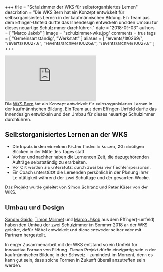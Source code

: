 +++
title = "Schulzimmer der WKS für selbstorganisiertes Lernen"
description = "Die WKS Bern hat ein Konzept entwickelt für selbsorganisiertes Lernen in der kaufmännischen Bildung. Ein Team aus dem Effinger-Umfeld durfte das Innendesign entwickeln und den Umbau für dieses neuartige Schulzimmer durchführen."
date = "2018-09-03"
authors = [ "Marco Jakob" ]
image = "schulzimmer-wks.jpg"
comments = true
tags = [ "Gemeinsamständig", "Werkstatt" ]
aliases = [ "/events/100269/", "/events/100270/", "/events/archive/100269/", "/events/archive/100270/" ]
+++

<div class="embed-responsive embed-responsive-16by9">
  <iframe class="embed-responsive-item" src="https://www.youtube.com/embed/exzuIyPA9eE?rel=0" frameborder="0" allowfullscreen></iframe>
</div>

<div class="lead">
Die <a href="https://www.wksbern.ch">WKS Bern</a> hat ein Konzept entwickelt für selbsorganisiertes Lernen in der kaufmännischen Bildung. Ein Team aus dem Effinger-Umfeld durfte das Innendesign entwickeln und den Umbau für dieses neuartige Schulzimmer durchführen.
</div>

## Selbstorganisiertes Lernen an der WKS

- Die Inputs in den einzelnen Fächer finden in kurzen, 20 minütigen Blöcken in der Mitte des Tages statt.
- Vorher und nachher haben die Lernenden Zeit, die dazugehörenden Aufträge selbstständig zu erarbeiten.
- Vor Ort werden sie unterstützt durch zwei bis vier Fachlehrpersonen.
- Ein Coach unterstützt die Lernenden persönlich in der Planung ihrer Lerntätigkeit während der zwei Schultage und der gesamten Woche.

Das Projekt wurde geleitet von [Simon Schranz](https://www.wksbern.ch/de/die-wks/mitarbeitende/leitung-grundbildung.htm) und [Peter Käser](https://www.wksbern.ch/de/die-wks/mitarbeitende/leitung-grundbildung.htm) von der WKS.

## Umbau und Design

[Sandro Gaido](https://www.gaido.design/), [Timon Marmet](/blog/portrait-timon-marmet/) und [Marco Jakob](https://www.jakob.services) aus dem Effinger(-umfeld) haben den Umbau der zwei Schulzimmer im Sommer 2018 an der WKS geleitet, dafür Möbel entwickelt und diese entweder selber oder mit Partnern hergestellt.

In enger Zusammenarbeit mit der WKS entstand so ein Umfeld für innovative Formen von Bildung. Dieses Projekt dürfte einzigartig sein in der kaufmännischen Bildung in der Schweiz - zumindest im Moment, denn es kann gut sein, dass solche Formen in Zukunft überall anzutreffen sein werden.
